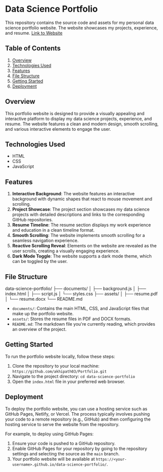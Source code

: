 # Data Science Portfolio

This repository contains the source code and assets for my personal data science portfolio website. The website showcases my projects, experience, and resume.
[Link to Website](https://akhipath03.github.io/Portfolio/)

## Table of Contents

1. [Overview](#overview)
2. [Technologies Used](#technologies-used)
3. [Features](#features)
4. [File Structure](#file-structure)
5. [Getting Started](#getting-started)
6. [Deployment](#deployment)

## Overview

This portfolio website is designed to provide a visually appealing and interactive platform to display my data science projects, experience, and resume. The website features a clean and modern design, smooth scrolling, and various interactive elements to engage the user.

## Technologies Used

- HTML
- CSS
- JavaScript

## Features

1. **Interactive Background**: The website features an interactive background with dynamic shapes that react to mouse movement and scrolling.
2. **Project Showcase**: The project section showcases my data science projects with detailed descriptions and links to the corresponding GitHub repositories.
3. **Resume Timeline**: The resume section displays my work experience and education in a clean timeline format.
4. **Smooth Scrolling**: The website implements smooth scrolling for a seamless navigation experience.
5. **Reactive Scrolling Reveal**: Elements on the website are revealed as the user scrolls, creating a visually engaging experience.
6. **Dark Mode Toggle**: The website supports a dark mode theme, which can be toggled by the user.

## File Structure
<div>

data-science-portfolio/
├── documents/
│   ├── background.js
│   ├── index.html
│   ├── script.js
│   └── styles.css
├── assets/
│   ├── resume.pdf
│   └── resume.docx
└── README.md

</div>

- `documents/`: Contains the main HTML, CSS, and JavaScript files that make up the portfolio website.
- `assets/`: Stores the resume files in PDF and DOCX formats.
- `README.md`: The markdown file you're currently reading, which provides an overview of the project.

## Getting Started

To run the portfolio website locally, follow these steps:

1. Clone the repository to your local machine:
`https://github.com/akhipath03/Portfolio.git`
2. Navigate to the project directory:
`cd data-science-portfolio`
3. Open the `index.html` file in your preferred web browser.

## Deployment

To deploy the portfolio website, you can use a hosting service such as GitHub Pages, Netlify, or Vercel. The process typically involves pushing your code to a remote repository (e.g., GitHub) and then configuring the hosting service to serve the website from the repository.

For example, to deploy using GitHub Pages:

1. Ensure your code is pushed to a GitHub repository.
2. Enable GitHub Pages for your repository by going to the repository settings and selecting the source as the `main` branch.
3. Your portfolio website will be available at `https://<your-username>.github.io/data-science-portfolio/`.


